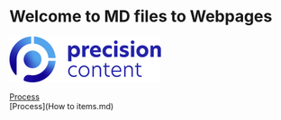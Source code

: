 # Welcome to MD files to Webpages
![](Precision-logo.png)  

[Process](Process.md)  
[Process](How to items.md)  

